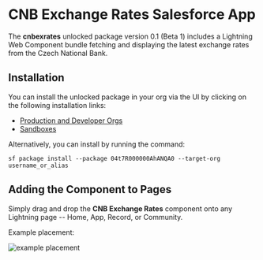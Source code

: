 # CNB Exchange Rates Salesforce App
The **cnbexrates** unlocked package version 0.1 (Beta 1) includes a Lightning Web Component bundle fetching and displaying the latest exchange rates from the Czech National Bank. 

## Installation
You can install the unlocked package in your org via the UI by clicking on the following installation links:
- [Production and Developer Orgs](https://login.salesforce.com/packaging/installPackage.apexp?p0=04t7R000000AhANQA0)
- [Sandboxes](https://test.salesforce.com/packaging/installPackage.apexp?p0=04t7R000000AhANQA0)

Alternatively, you can install by running the command:

```sf package install --package 04t7R000000AhANQA0 --target-org username_or_alias```

## Adding the Component to Pages
Simply drag and drop the **CNB Exchange Rates** component onto any Lightning page -- Home, App, Record, or Community.

Example placement:

![example placement](capture.PNG)
